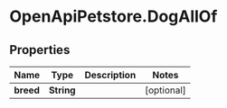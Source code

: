 # OpenApiPetstore.DogAllOf

## Properties

Name | Type | Description | Notes
------------ | ------------- | ------------- | -------------
**breed** | **String** |  | [optional] 


